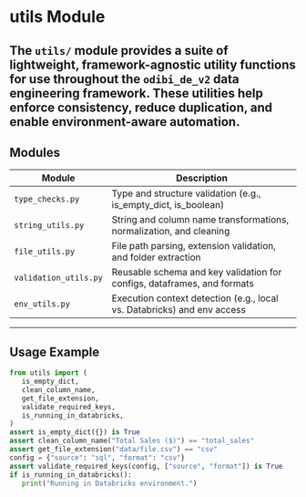 # utils Module
The `utils/` module provides a suite of lightweight, framework-agnostic utility functions for use throughout the `odibi_de_v2` data engineering framework. These utilities help enforce consistency, reduce duplication, and enable environment-aware automation.
---
## Modules
| Module                | Description                                                                 |
|-----------------------|-----------------------------------------------------------------------------|
| `type_checks.py`      | Type and structure validation (e.g., is_empty_dict, is_boolean)             |
| `string_utils.py`     | String and column name transformations, normalization, and cleaning         |
| `file_utils.py`       | File path parsing, extension validation, and folder extraction              |
| `validation_utils.py` | Reusable schema and key validation for configs, dataframes, and formats     |
| `env_utils.py`        | Execution context detection (e.g., local vs. Databricks) and env access     |
---

## Usage Example
```python
from utils import (
   is_empty_dict,
   clean_column_name,
   get_file_extension,
   validate_required_keys,
   is_running_in_databricks,
)
assert is_empty_dict({}) is True
assert clean_column_name("Total Sales ($)") == "total_sales"
assert get_file_extension("data/file.csv") == "csv"
config = {"source": "sql", "format": "csv"}
assert validate_required_keys(config, ["source", "format"]) is True
if is_running_in_databricks():
   print("Running in Databricks environment.")
```